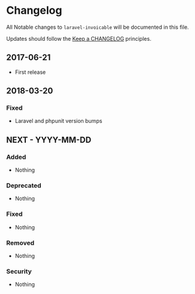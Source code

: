 # Changelog

All Notable changes to `laravel-invoicable` will be documented in this file.

Updates should follow the [Keep a CHANGELOG](http://keepachangelog.com/) principles.

## 2017-06-21
- First release

## 2018-03-20
### Fixed
- Laravel and phpunit version bumps

## NEXT - YYYY-MM-DD

### Added
- Nothing

### Deprecated
- Nothing

### Fixed
- Nothing

### Removed
- Nothing

### Security
- Nothing
